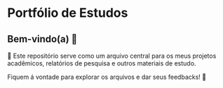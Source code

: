 # Portfólio de Estudos

## Bem-vindo(a) 👋
🌻 Este repositório serve como um arquivo central para os meus projetos acadêmicos, relatórios de pesquisa e outros materiais de estudo.

Fiquem á vontade para explorar os arquivos e dar seus feedbacks! 🤝

